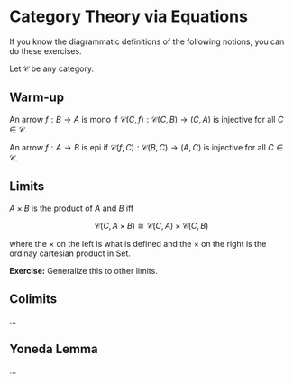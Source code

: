# Category Theory via Equations

If you know the diagrammatic definitions of the following notions, you can do these exercises.

Let $\mathcal C$ be any category.

## Warm-up

An arrow $f:B\to A$ is mono if $\mathcal C(C,f):\mathcal C(C,B)\to \mathcal (C,A)$ is injective for all $C\in\mathcal C$.

An arrow $f:A\to B$ is epi if $\mathcal C(f,C):\mathcal C(B,C)\to \mathcal (A,C)$ is injective for all $C\in\mathcal C$.

## Limits

$A\times B$ is the product of $A$ and $B$ iff

$$ \mathcal C(C,A\times B)\cong \mathcal C(C,A)\times  \mathcal C(C,B)$$

where the $\times$ on the left is what is defined and the $\times$ on the right is the ordinay cartesian product in Set.

**Exercise:** Generalize this to other limits.

## Colimits

...

## Yoneda Lemma

...